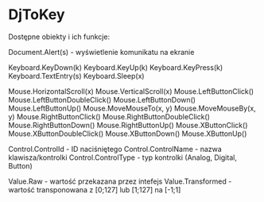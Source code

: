 DjToKey
=======

Dostępne obiekty i ich funkcje:

Document.Alert(s) - wyświetlenie komunikatu na ekranie

Keyboard.KeyDown(k)
Keyboard.KeyUp(k)
Keyboard.KeyPress(k)
Keyboard.TextEntry(s)
Keyboard.Sleep(x)

Mouse.HorizontalScroll(x)
Mouse.VerticalScroll(x)
Mouse.LeftButtonClick()
Mouse.LeftButtonDoubleClick()
Mouse.LeftButtonDown()
Mouse.LeftButtonUp()
Mouse.MoveMouseTo(x, y)
Mouse.MoveMouseBy(x, y)
Mouse.RightButtonClick()
Mouse.RightButtonDoubleClick()
Mouse.RightButtonDown()
Mouse.RightButtonUp()
Mouse.XButtonClick()
Mouse.XButtonDoubleClick()
Mouse.XButtonDown()
Mouse.XButtonUp()

Control.ControlId - ID naciśniętego
Control.ControlName - nazwa klawisza/kontrolki
Control.ControlType - typ kontrolki (Analog, Digital, Button)

Value.Raw - wartość przekazana przez intefejs
Value.Transformed - wartość transponowana z [0;127] lub [1;127] na [-1;1]